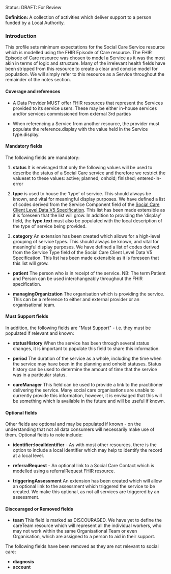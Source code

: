 Status: DRAFT: For Review
      
**Definition:** A collection of activities which deliver support to a person funded by a Local Authority.

### **Introduction**

This profile sets minimum expectations for the Social Care Service resource which is modelled using the FHIR Episode of Care resource. The FHIR Episode of Care resource was chosen to model a Service as it was the most akin in terms of logic and structure. Many of the irrelevant health fields have been stripped from this resource to create a clear and concise model for population. We will simply refer to this resource as a Service throughout the remainder of the notes section. 

#### **Coverage and references**

 - A Data Provider MUST offer FHIR resources that represent the Services provided to its service users. These may be either in-house services and/or services commissioned from external 3rd parties
 
 - When referencing a Service from another resource, the provider must populate the reference.display with the value held in the Service type.display.

#### **Mandatory fields**
The following fields are mandatory:

1. **status** It is envisaged that only the following values will be used to describe the status of a Social Care service and therefore we restrict the valueset to these values: active; planned; onhold; finished; entered-in-error

2. **type** is used to house the 'type' of service. This should always be known, and vital for meaningful display purposes. We have defined a list of codes derived from the Service Component field of the [Social Care Client Level Data V5 Specification](https://digital.nhs.uk/about-nhs-digital/corporate-information-and-documents/directions-and-data-provision-notices/data-provision-notices-dpns/client-level-adult-social-care-data). This list has been made extensible as it is foreseen that the list will grow. In addition to providing the 'display' field, the **type.text** must also be populated with the local description of the type of service being provided.

3. **category** An extension has been created which allows for a high-level grouping of service types. This should always be known, and vital for meaningful display purposes. We have defined a list of codes derived from the Service Type field of the Social Care Client Level Data V5 Specification. This list has been made extensible as it is foreseen that this list will grow.

- **patient** The person who is in receipt of the service. NB: The term Patient and Person can be used interchangeably throughout the FHIR specification.

- **managingOrganization** The organisation which is providing the service. This can be a reference to either and external provider or an organisational team.

#### **Must Support fields**
In addition, the following fields are "Must Support" - i.e. they must be populated if relevant and known:

- **statusHistory** When the service has been through several status changes, it is important to populate this field to share this information.

- **period** The duration of the service as a whole, including the time when the service may have been in the planning and onhold statuses. Status history can be used to determine the amount of time that the service was in a particular status.

- **careManager** This field can be used to provide a link to the practitioner delivering the service. Many social care organisations are unable to currently provide this information, however, it is envisaged that this will be something which is available in the future and will be useful if known.

#### **Optional fields**
Other fields are optional and may be populated if known - on the understanding that not all data consumers will necessarily make use of them. Optional fields to note include:

- **identifier:localIdentifier** - As with most other resources, there is the option to include a local identifier which may help to identify the record at a local level.

- **referralRequest** - An optional link to a Social Care Contact which is modelled using a referralRequest FHIR resource.

- **triggeringAssessment** An extension has been created which will allow an optional link to the assessment which triggered the service to be created. We make this optional, as not all services are triggered by an assessment.

#### **Discouraged or Removed fields**

- **team** This field is marked as DISCOURAGED. We have yet to define the careTeam resource which will represent all the individual workers, who may not work within the same Organisational Team or even Organisation, which are assigned to a person  to aid in their support. 

The following fields have been removed as they are not relevant to social care:

- **diagnosis** 
- **account** 